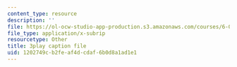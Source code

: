 ```yaml
---
content_type: resource
description: ''
file: https://ol-ocw-studio-app-production.s3.amazonaws.com/courses/6-0001-introduction-to-computer-science-and-programming-in-python-fall-2016/1202749cb2feaf4dcdaf6b0d8a1ad1e1_5McjE8e5gIg.srt
file_type: application/x-subrip
resourcetype: Other
title: 3play caption file
uid: 1202749c-b2fe-af4d-cdaf-6b0d8a1ad1e1
---
```

